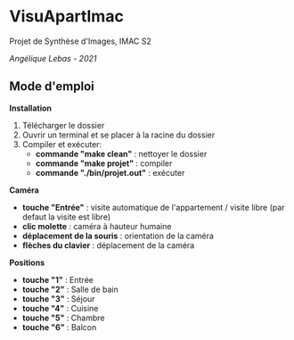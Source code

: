 # VisuApartImac
Projet de Synthèse d'Images, IMAC S2 

_Angélique Lebas - 2021_

## Mode d'emploi

__Installation__
1. Télécharger le dossier
2. Ouvrir un terminal et se placer à la racine du dossier
3. Compiler et exécuter: 
    * **commande "make clean"** : nettoyer le dossier
    * **commande "make projet"** : compiler
    * **commande "./bin/projet.out"** : exécuter

__Caméra__
- **touche "Entrée"** : visite automatique de l'appartement / visite libre (par defaut la visite est libre)
- **clic molette** : caméra à hauteur humaine
- **déplacement de la souris** : orientation de la caméra
- **flèches du clavier** : déplacement de la caméra

__Positions__
- **touche "1"** : Entrée
- **touche "2"** : Salle de bain
- **touche "3"** : Séjour
- **touche "4"** : Cuisine
- **touche "5"** : Chambre
- **touche "6"** : Balcon

